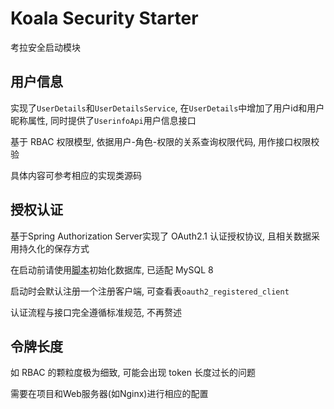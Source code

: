 # Koala Security Starter

考拉安全启动模块

## 用户信息

实现了`UserDetails`和`UserDetailsService`, 在`UserDetails`中增加了用户id和用户昵称属性, 同时提供了`UserinfoApi`用户信息接口

基于 RBAC 权限模型, 依据用户-角色-权限的关系查询权限代码, 用作接口权限校验

具体内容可参考相应的实现类源码

## 授权认证

基于Spring Authorization Server实现了 OAuth2.1 认证授权协议, 且相关数据采用持久化的保存方式

在启动前请使用[脚本](../../koala-domains/koala-security/src/main/resources/database/init.sql)初始化数据库, 已适配 MySQL 8

启动时会默认注册一个注册客户端, 可查看表`oauth2_registered_client`

认证流程与接口完全遵循标准规范, 不再赘述

## 令牌长度

如 RBAC 的颗粒度极为细致, 可能会出现 token 长度过长的问题

需要在项目和Web服务器(如Nginx)进行相应的配置



